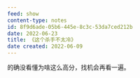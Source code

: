 ```yaml
---
feed: show
content-type: notes
id: 8f9d6ade-05b6-445e-8c3c-53da7ced212b
date: 2022-06-23
title: 《这个杀手不太冷》
date created: 2022-06-09
---
```

的确没看懂为啥这么高分，找机会再看一遍。
